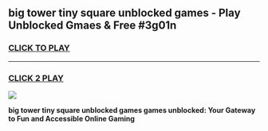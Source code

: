 
## big tower tiny square unblocked games - Play Unblocked Gmaes & Free #3g01n
<h3>
<a href="https://news.freeplayer.one?title=big_tower_tiny_square_unblocked_games&ref=03M">CLICK TO PLAY</a></h3>
<hr>

<h3>
<a href="https://news.freeplayer.one?title=big_tower_tiny_square_unblocked_games&ref=03M">CLICK 2 PLAY</a>
  
</h3>

<a href="https://news.freeplayer.one?title=big_tower_tiny_square_unblocked_games&ref=03M"><img src="https://clearcache.store/games.png"></a>


**big tower tiny square unblocked games games unblocked: Your Gateway to Fun and Accessible Online Gaming**
